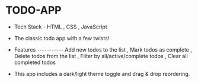 # TODO-APP

- Tech Stack - HTML , CSS , JavaScript

- The classic todo app with a few twists! 

- Features -----------
  Add new todos to the list ,
  Mark todos as complete ,
  Delete todos from the list ,
  Filter by all/active/complete todos ,
  Clear all completed todos

- This app includes a dark/light theme toggle and drag & drop reordering.

